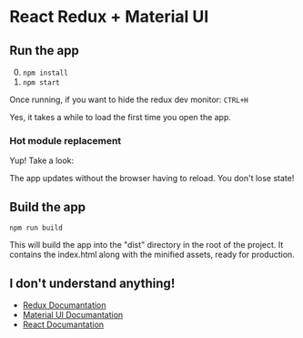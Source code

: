# React Redux + Material UI

## Run the app

0. ```npm install```
0. ```npm start```

Once running, if you want to hide the redux dev monitor: ```CTRL+H```

Yes, it takes a while to load the first time you open the app.

### Hot module replacement

Yup! Take a look:

The app updates without the browser having to reload. You don't lose state!

## Build the app
```npm run build```

This will build the app into the "dist" directory in the root of the project. It contains the index.html along with the minified assets, ready for production.

## I don't understand anything!

* [Redux Documantation](http://redux.js.org/)
* [Material UI Documantation](https://material-ui-1dab0.firebaseapp.com/)
* [React Documantation](https://facebook.github.io/react/)
